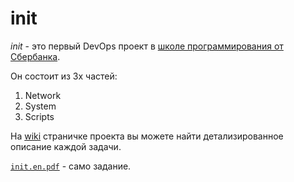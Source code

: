 # init

*init* - это первый DevOps проект в [школе программирования от Сбербанка](https://21-school.ru/).

Он состоит из 3х частей: 
1. Network
2. System
3. Scripts

На [wiki](../../wiki) страничке проекта вы можете найти детализированное описание каждой задачи.

[`init.en.pdf`](/init.en.pdf) - само задание.
